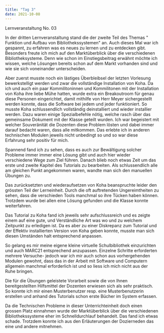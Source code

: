 ```yaml
---
title: "Tag 3"
date: 2021-10-08
---
```


Lernveranstaltung No. 03

In der dritten Lernveranstaltung stand die der zweite Teil des Themas " Funktion und Aufbau von Bibliothekssystemen" an. Auch dieses Mal war ich gespannt, zu erfahren was es neues zu lernen und zu entdecken gibt. Besonders freute ich mich auf den Marktüberblick über die verschiedenen Bibliotheksysteme. Denn wie schon im Einstiegsbeitrag erwähnt möchte ich wissen, welche Lösungen bereits schon auf dem Markt vorhanden sind und wie sie sich voneinander unterscheiden.

Aber zuerst musste noch ein lästiges Überbleibsel der letzten Vorlesung bewerkstelligt werden und zwar die vollständige Installation von Koha. Da ich und auch ein paar Kommilitoninnen und Kommilitonen mit der Installation von Koha ihre liebe Mühe hatten, wurde extra ein Breakoutroom für genau diese Personen eingerichtet, damit mithilfe von Herr Meyer sichergestellt werden konnte, dass die Software bei jedem und jeder funktioniert. So musste Koha schlussendlich vollständig deinstalliert und wieder installier werden. Dazu waren einige Spezialbefehle nötig, welche rasch über das gemeinsame Dokument mit der Klasse geteilt wurden. Ich war begeistert mit welcher Souveränität die Dozenten diese Problem lösten und dabei immer darauf bedacht waren, dass alle mitkommen. Das erlebte ich in anderen technischen Modulen jeweils nicht unbedingt so und so war diese Erfahrung sehr positiv für mich.

Spannend fand ich zu sehen, dass es auch zur Bewältigung solcher Probleme immer immer eine Lösung gibt und auch hier wieder verschiedene Wege zum Ziel führen. Danach blieb noch etwas Zeit um das erste und zweite Kapitel des Tutorials zu bearbeiten. Als schlussendlich alle am gleichen Punkt angekommen waren, wandte man sich den manuellen Übungen zu.

Das zurücksetzten und wiederaufsetzen von Koha beanspruchte leider den grössten Teil der Lerneinheit. Durch die oft auftretenden Ungereimtheiten zu sehen, dass die verschieden Tools manchmal so ihre Tücken haben können. Trotzdem wurde bei allen eine Lösung gefunden und die Klasse konnte weiterfahren. 

Das Tutorial zu Koha fand ich jeweils sehr aufschlussreich und es zeigte einem auf eine gute, und Verständliche Art was wo und zu welchem Zeitpunkt zu erledigen ist. Da es aber zu einer Diskrepanz zum Tutorial und der Effektiv installierten Version von Koha geben konnte, musste man sich diesen Umständen halt entsprechend anpassen.

So gelang es mir meine eigene kleine virtuelle Schulbibliothek einzurichten und auch MARC21 entsprechend anzupassen. Einzelne Schritte erforderten mehrere Versuche- jedoch war ich mir auch schon aus vorhergehenden Modulen gewohnt, dass das in der Arbeit mit Software und Computern allgemein manchmal erforderlich ist und so liess ich mich nicht aus der Ruhe bringen. 

Die für die Übungen geleistete Vorarbeit sowie die von Ihnen bereitgestellten Hilfsmittel der Dozenten erwiesen sich als sehr praktisch. So konnte ich mir einen Musterbenutzer resp. eine Musterbenutzerin erstellen und anhand des Tutorials schon erste Bücher im System erfassen. 

Da die Technischen Probleme in dieser Unterrichteinheit doch einen grossen Platz einnahmen wurde der Marktüberblick über die verschiedenen Bibliothekssysteme eher im Schnelldurchlauf behandelt. Das fand ich etwas schade. Trotzdem konnte ich aus den Erläuterungen der Dozierneden das eine und andere mitnehmen. 
